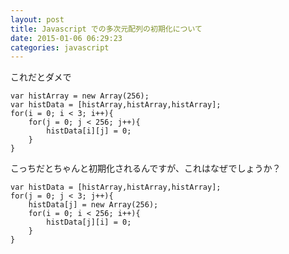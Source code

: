 ```yaml
---
layout: post
title: Javascript での多次元配列の初期化について
date: 2015-01-06 06:29:23
categories: javascript
---
```

<!-- {% raw %} -->
<p>これだとダメで</p>

<pre><code>var histArray = new Array(256);
var histData = [histArray,histArray,histArray];
for(i = 0; i &lt; 3; i++){
    for(j = 0; j &lt; 256; j++){
        histData[i][j] = 0;
    }
}
</code></pre>

<p>こっちだとちゃんと初期化されるんですが、これはなぜでしょうか？</p>

<pre><code>var histData = [histArray,histArray,histArray];
for(j = 0; j &lt; 3; j++){
    histData[j] = new Array(256);
    for(i = 0; i &lt; 256; i++){
        histData[j][i] = 0;
    }
}
</code></pre>
<!-- {% endraw %} -->
